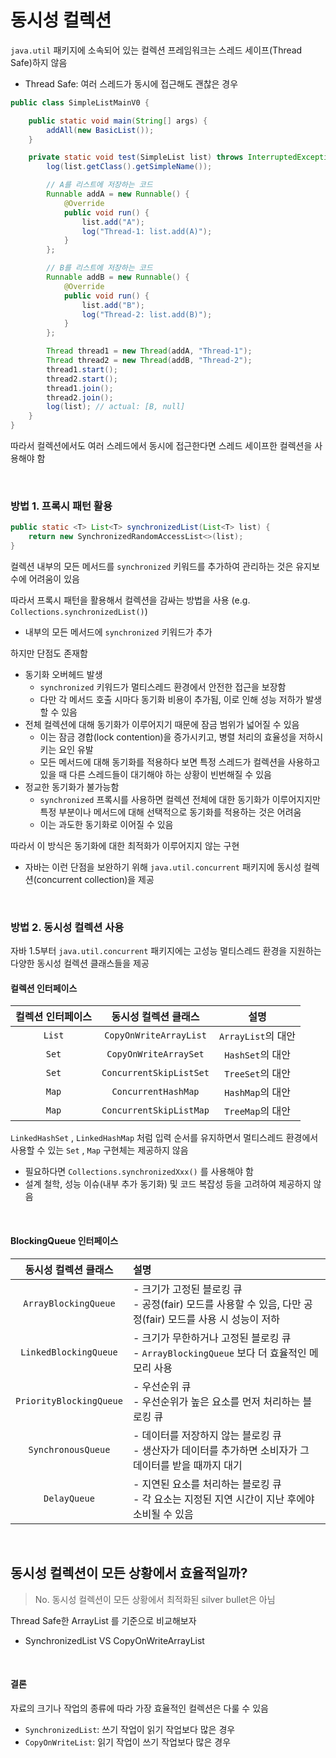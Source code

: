 # 동시성 컬렉션

`java.util` 패키지에 소속되어 있는 컬렉션 프레임워크는 스레드 세이프(Thread Safe)하지 않음
- Thread Safe: 여러 스레드가 동시에 접근해도 괜찮은 경우

```java
public class SimpleListMainV0 {

    public static void main(String[] args) {
        addAll(new BasicList());
    }

    private static void test(SimpleList list) throws InterruptedException {
        log(list.getClass().getSimpleName());

        // A를 리스트에 저장하는 코드
        Runnable addA = new Runnable() {
            @Override
            public void run() {
                list.add("A");
                log("Thread-1: list.add(A)");
            }
        };

        // B를 리스트에 저장하는 코드
        Runnable addB = new Runnable() {
            @Override
            public void run() {
                list.add("B");
                log("Thread-2: list.add(B)");
            }
        };

        Thread thread1 = new Thread(addA, "Thread-1");
        Thread thread2 = new Thread(addB, "Thread-2");
        thread1.start();
        thread2.start();
        thread1.join();
        thread2.join();
        log(list); // actual: [B, null]
    }
}
```

따라서 컬렉션에서도 여러 스레드에서 동시에 접근한다면 스레드 세이프한 컬렉션을 사용해야 함

<br>

### 방법 1. 프록시 패턴 활용
```java
public static <T> List<T> synchronizedList(List<T> list) {
    return new SynchronizedRandomAccessList<>(list);
}
```

컬렉션 내부의 모든 메서드를 `synchronized` 키워드를 추가하여 관리하는 것은 유지보수에 어려움이 있음

따라서 프록시 패턴을 활용해서 컬렉션을 감싸는 방법을 사용 (e.g. `Collections.synchronizedList()`)
- 내부의 모든 메서드에 `synchronized` 키워드가 추가

하지만 단점도 존재함
- 동기화 오버헤드 발생
  - `synchronized` 키워드가 멀티스레드 환경에서 안전한 접근을 보장함
  - 다만 각 메서드 호출 시마다 동기화 비용이 추가됨, 이로 인해 성능 저하가 발생할 수 있음
- 전체 컬렉션에 대해 동기화가 이루어지기 때문에 잠금 범위가 넓어질 수 있음
  - 이는 잠금 경합(lock contention)을 증가시키고, 병렬 처리의 효율성을 저하시키는 요인 유발
  - 모든 메서드에 대해 동기화를 적용하다 보면 특정 스레드가 컬렉션을 사용하고 있을 때 다른 스레드들이 대기해야 하는 상황이 빈번해질 수 있음
- 정교한 동기화가 불가능함
  - `synchronized` 프록시를 사용하면 컬렉션 전체에 대한 동기화가 이루어지지만 특정 부분이나 메서드에 대해 선택적으로 동기화를 적용하는 것은 어려움
  - 이는 과도한 동기화로 이어질 수 있음

따라서 이 방식은 동기화에 대한 최적화가 이루어지지 않는 구현
- 자바는 이런 단점을 보완하기 위해 `java.util.concurrent` 패키지에 동시성 컬렉션(concurrent collection)을 제공

<br> 

### 방법 2. 동시성 컬렉션 사용
자바 1.5부터 `java.util.concurrent` 패키지에는 고성능 멀티스레드 환경을 지원하는 다양한 동시성 컬렉션 클래스들을 제공

#### 컬렉션 인터페이스

| 컬렉션 인터페이스 | 동시성 컬렉션 클래스 |           설명            |
|:------------------:|:--------------:|:-----------------------:|
| `List`             | `CopyOnWriteArrayList`  |     `ArrayList`의 대안     | 
| `Set`              | `CopyOnWriteArraySet`  |      `HashSet`의 대안      |  
| `Set`              | `ConcurrentSkipListSet` |      `TreeSet`의 대안      | 
| `Map`              | `ConcurrentHashMap`   |      `HashMap`의 대안      |   
| `Map`              | `ConcurrentSkipListMap` |      `TreeMap`의 대안      | 

`LinkedHashSet` , `LinkedHashMap` 처럼 입력 순서를 유지하면서 멀티스레드 환경에서 사용할 수 있는 `Set` , `Map` 구현체는 제공하지 않음
- 필요하다면 `Collections.synchronizedXxx()` 를 사용해야 함
- 설계 철학, 성능 이슈(내부 추가 동기화) 및 코드 복잡성 등을 고려하여 제공하지 않음

<br>

#### BlockingQueue 인터페이스

 | 동시성 컬렉션 클래스 | 설명                                                                      |
|:------------------:|:------------------------------------------------------------------------|
| `ArrayBlockingQueue` | - 크기가 고정된 블로킹 큐<br>- 공정(fair) 모드를 사용할 수 있음, 다만 공정(fair) 모드를 사용 시 성능이 저하 |
| `LinkedBlockingQueue` | - 크기가 무한하거나 고정된 블로킹 큐<br>- `ArrayBlockingQueue` 보다 더 효율적인 메모리 사용 |
| `PriorityBlockingQueue` | - 우선순위 큐<br>- 우선순위가 높은 요소를 먼저 처리하는 블로킹 큐 |
| `SynchronousQueue` | - 데이터를 저장하지 않는 블로킹 큐<br>- 생산자가 데이터를 추가하면 소비자가 그 데이터를 받을 때까지 대기 |
| `DelayQueue` | - 지연된 요소를 처리하는 블로킹 큐<br>- 각 요소는 지정된 지연 시간이 지난 후에야 소비될 수 있음 |

<br>

## 동시성 컬렉션이 모든 상황에서 효율적일까?
> No. 동시성 컬렉션이 모든 상황에서 최적화된 silver bullet은 아님

Thread Safe한 ArrayList 를 기준으로 비교해보자
- SynchronizedList VS CopyOnWriteArrayList

<br>

#### 결론
자료의 크기나 작업의 종류에 따라 가장 효율적인 컬렉션은 다룰 수 있음
- `SynchronizedList`: 쓰기 작업이 읽기 작업보다 많은 경우
- `CopyOnWriteList`: 읽기 작업이 쓰기 작업보다 많은 경우
